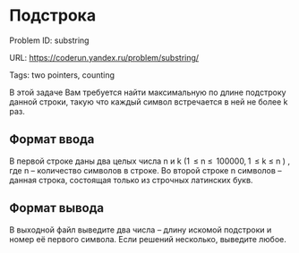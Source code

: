 # Подстрока

Problem ID: substring

URL: https://coderun.yandex.ru/problem/substring/

Tags: two pointers, counting

В этой задаче Вам требуется найти максимальную по длине подстроку данной строки, такую что каждый символ встречается в ней не более k раз.


## Формат ввода

В первой строке даны два целых числа n и k (1  $\le$ n $\le$  100000, 1  $\le$ k $\le$ n ) , где n – количество символов в строке. Во второй строке n символов – данная строка, состоящая только из строчных латинских букв.


## Формат вывода

В выходной файл выведите два числа – длину искомой подстроки и номер её первого символа. Если решений несколько, выведите любое.

